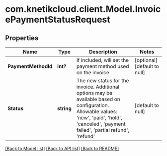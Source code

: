 # com.knetikcloud.client.Model.InvoicePaymentStatusRequest
## Properties

Name | Type | Description | Notes
------------ | ------------- | ------------- | -------------
**PaymentMethodId** | **int?** | If included, will set the payment method used on the invoice | [optional] [default to null]
**Status** | **string** | The new status for the invoice. Additional options may be available based on configuration.  Allowable values: &#39;new&#39;, &#39;paid&#39;, &#39;hold&#39;, &#39;canceled&#39;, &#39;payment failed&#39;, &#39;partial refund&#39;, &#39;refund&#39; | [default to null]

[[Back to Model list]](../README.md#documentation-for-models) [[Back to API list]](../README.md#documentation-for-api-endpoints) [[Back to README]](../README.md)

